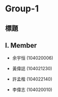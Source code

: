 # **Group-1**

## **標題**

## **I. Member**

- 余宇恒 (104020006)

- 黃偉誌 (104021230)

- 許孟楷 (104022140)

- 李偉志 (104020010)

